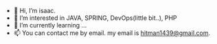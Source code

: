 - 👋 Hi, I’m isaac.
- 👀 I’m interested in JAVA, SPRING, DevOps(little bit..), PHP
- 🌱 I’m currently learning ...
- 📫 You can contact me by email. my email is hitman1439@gmail.com.
